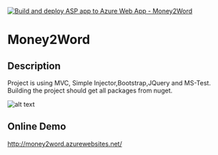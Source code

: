 [![Build and deploy ASP app to Azure Web App - Money2Word](https://github.com/AfshinZavvar/Money2Word/actions/workflows/master_money2word.yml/badge.svg?branch=master)](https://github.com/AfshinZavvar/Money2Word/actions/workflows/master_money2word.yml)

# Money2Word
## Description
Project is using MVC, Simple Injector,Bootstrap,JQuery and MS-Test. 
Building the project should get all packages from nuget.

![alt text](https://image.ibb.co/c7Zy99/akqa.png)

## Online Demo
http://money2word.azurewebsites.net/
